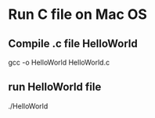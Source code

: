 # Run C file on Mac OS
## Compile .c file HelloWorld
gcc -o HelloWorld HelloWorld.c
## run HelloWorld file
./HelloWorld